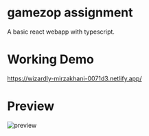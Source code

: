 # gamezop assignment

A basic react webapp with typescript.

# Working Demo

https://wizardly-mirzakhani-0071d3.netlify.app/

# Preview
![preview](https://github.com/shadab14meb346/gamezop-assignment/blob/master/gamezop-app-demo.gif)
